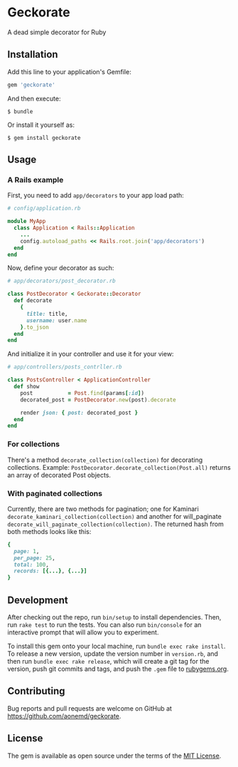 # Geckorate

A dead simple decorator for Ruby

## Installation

Add this line to your application's Gemfile:

```ruby
gem 'geckorate'
```

And then execute:

    $ bundle

Or install it yourself as:

    $ gem install geckorate

## Usage

### A Rails example

First, you need to add `app/decorators` to your app load path:
```ruby
# config/application.rb

module MyApp
  class Application < Rails::Application
    ...
    config.autoload_paths << Rails.root.join('app/decorators')
  end
end

```

Now, define your decorator as such:
```ruby
# app/decorators/post_decorator.rb

class PostDecorator < Geckorate::Decorator
  def decorate
    {
      title: title,
      username: user.name
    }.to_json
  end
end
```

And initialize it in your controller and use it for your view:
```ruby
# app/controllers/posts_contrller.rb

class PostsController < ApplicationController
  def show
    post           = Post.find(params[:id])
    decorated_post = PostDecorator.new(post).decorate

    render json: { post: decorated_post }
  end
end
```

### For collections

There's a method `decorate_collection(collection)` for decorating collections.
Example: `PostDecorator.decorate_collection(Post.all)` returns an array of
decorated Post objects.

### With paginated collections

Currently, there are two methods for pagination; one for Kaminari
`decorate_kaminari_collection(collection)` and another for will_paginate
`decorate_will_paginate_collection(collection)`. The returned hash from both
methods looks like this:

```ruby
{
  page: 1,
  per_page: 25,
  total: 100,
  records: [{...}, {...}]
}
```

## Development

After checking out the repo, run `bin/setup` to install dependencies. Then, run
`rake test` to run the tests. You can also run `bin/console` for an interactive
prompt that will allow you to experiment.

To install this gem onto your local machine, run `bundle exec rake install`. To
release a new version, update the version number in `version.rb`, and then run
`bundle exec rake release`, which will create a git tag for the version, push
git commits and tags, and push the `.gem` file to
[rubygems.org](https://rubygems.org).

## Contributing

Bug reports and pull requests are welcome on GitHub at
https://github.com/aonemd/geckorate.

## License

The gem is available as open source under the terms of the
[MIT License](https://opensource.org/licenses/MIT).
